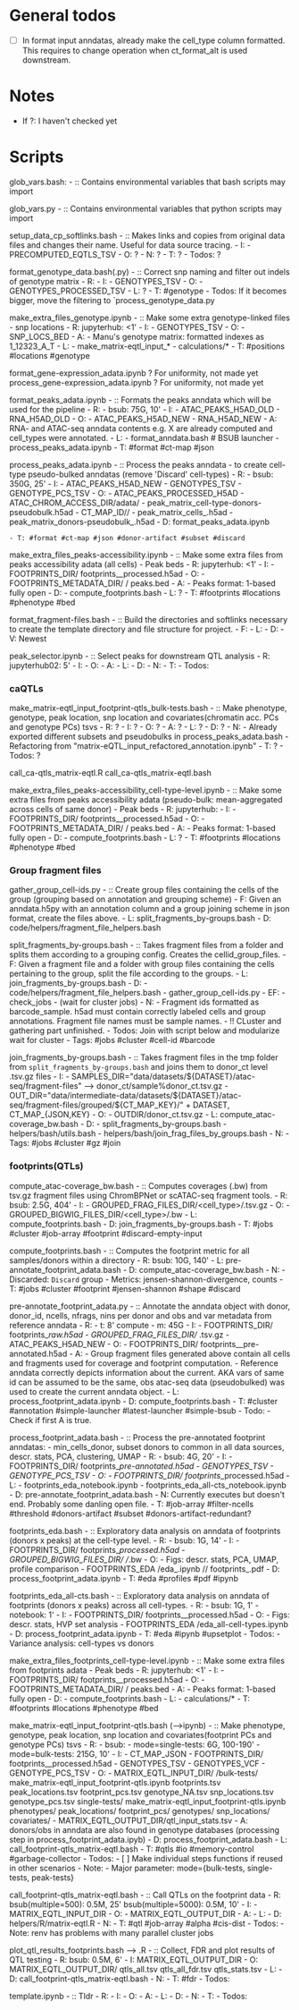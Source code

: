 # General todos

- [ ] In format input anndatas, already make the cell_type column formatted. This requires to change operation when ct_format_alt is used downstream.

# Notes
- If ?: I haven't checked yet


# Scripts

glob_vars.bash:
    - :: Contains environmental variables that bash scripts may import
    
glob_vars.py
    - :: Contains environmental variables that python scripts may import

setup_data_cp_softlinks.bash
    - :: Makes links and copies from original data files and changes their name. Useful for data source tracing.
    - I:
        - PRECOMPUTED_EQTLS_TSV
    - O: ?
    - N: ?
    - T: ?
    - Todos: ?

format_genotype_data.bash(.py)
    - :: Correct snp naming and filter out indels of genotype matrix
    - R:
    - I:
        - GENOTYPES_TSV
    - O:
        - GENOTYPES_PROCESSED_TSV
    - L: ?
    - T: #genotype
    - Todos: If it becomes bigger, move the filtering to `process_genotype_data.py


make_extra_files_genotype.ipynb
    - :: Make some extra genotype-linked files
        - snp locations
    - R: jupyterhub: <1'
    - I:
        - GENOTYPES_TSV
    - O:
        - SNP_LOCS_BED
    - A:
        - Manu's genotype matrix: formatted indexes as 1_12323_A_T
    - L:
        - make_matrix-eqtl_input_*
        - calculations/*
    - T: #positions #locations #genotype



format_gene-expression_adata.ipynb ? For uniformity, not made yet
process_gene-expression_adata.ipynb ? For uniformity, not made yet


format_peaks_adata.ipynb
    - :: Formats the peaks anndata which will be used for the pipeline
    - R:
        - bsub: 75G, 10'
    - I:
        - ATAC_PEAKS_H5AD_OLD
        - RNA_H5AD_OLD
    - O: 
        - ATAC_PEAKS_H5AD_NEW
        - RNA_H5AD_NEW
    - A: RNA- and ATAC-seq anndata contents e.g. X are already computed and cell_types were annotated.
    - L: 
        - format_anndata.bash # BSUB launcher
        - process_peaks_adata.ipynb
    - T: #format #ct-map #json


process_peaks_adata.ipynb
    - :: Process the peaks anndata
        - to create cell-type pseudo-bulked anndatas (remove 'Discard' cell-types)
    - R:
        - bsub: 350G, 25'
    - I:
        - ATAC_PEAKS_H5AD_NEW
        - GENOTYPES_TSV
        - GENOTYPE_PCS_TSV
    - O:
        - ATAC_PEAKS_PROCESSED_H5AD
        - ATAC_CHROM_ACCESS_DIR/adata/
            - peak_matrix_cell-type-donors-pseudobulk.h5ad
            - CT_MAP_ID/<CT>/
                    - peak_matrix_cells_<CT>.h5ad
                            - peak_matrix_donors-pseudobulk_<CT>.h5ad
    - D:
        format_peaks_adata.ipynb
    
    - T: #format #ct-map #json #donor-artifact #subset #discard


make_extra_files_peaks-accessibility.ipynb
    - :: Make some extra files from peaks accessibility adata (all cells)
        - Peak beds
    - R: jupyterhub: <1'
    - I:
        - FOOTPRINTS_DIR/ footprints_<CT>_processed.h5ad
    - O:
        - FOOTPRINTS_METADATA_DIR/ <CT>/ peaks.bed
    - A:
        - Peaks format: 1-based fully open
    - D:
        - compute_footprints.bash
    - L: ?
    - T: #footprints #locations #phenotype #bed

format_fragment-files.bash
    - :: Build the directories and softlinks necessary to create the template directory and file structure for project.
    - F: 
    - L:
    - D:
    - V: Newest

peak_selector.ipynb
    - :: Select peaks for downstream QTL analysis
    - R: jupyterhub02: 5'
    - I:
    - O:
    - A:
    - L:
    - D:
    - N:
    - T:
    - Todos:


### caQTLs

make_matrix-eqtl_input_footprint-qtls_bulk-tests.bash
    - :: Make phenotype, genotype, peak location, snp location and covariates(chromatin acc. PCs and genotype PCs) tsvs
    - R: ?
    - I: ?
    - O: ?
    - A: ?
    - L: ?
    - D: ?
    - N:
        - Already exported different subsets and pseudobulks in process_peaks_adata.bash
        - Refactoring from "matrix-eQTL_input_refactored_annotation.ipynb"
    - T: ?
    - Todos: ?

call_ca-qtls_matrix-eqtl.R
call_ca-qtls_matrix-eqtl.bash


make_extra_files_peaks-accessibility_cell-type-level.ipynb
    - :: Make some extra files from peaks accessibility adata (pseudo-bulk: mean-aggregated across cells of same donor)
        - Peak beds
    - R: jupyterhub:
    - I:
        - FOOTPRINTS_DIR/ footprints_<CT>_processed.h5ad
    - O:
        - FOOTPRINTS_METADATA_DIR/ <CT>/ peaks.bed
    - A:
        - Peaks format: 1-based fully open
    - D:
        - compute_footprints.bash
    - L: ?
    - T: #footprints #locations #phenotype #bed


### Group fragment files

gather_group_cell-ids.py
    - :: Create group files containing the cells of the group (grouping based on annotation and grouping scheme)
    - F: Given an anndata.h5py with an annotation column and a group joining scheme in json format, create the files above.
    - L: split_fragments_by-groups.bash
    - D: code/helpers/fragment_file_helpers.bash

split_fragments_by-groups.bash
    - :: Takes fragment files from a folder and splits them according to a grouping config. Creates the cellid_group_files.
    - F: Given a fragment file and a folder with group files containing the cells pertaining to the group, split the file according to the groups.
    - L: join_fragments_by-groups.bash
    - D: 
        - code/helpers/fragment_file_helpers.bash
        - gather_group_cell-ids.py
    - EF:
        - check_jobs
        - (wait for cluster jobs)
    - N:
        - Fragment ids formatted as barcode_sample. h5ad must contain correctly labeled cells and group annotations. Fragment file names must be sample names.
        - !! CLuster and gathering part unfinished.
    - Todos: Join with script below and modularize wait for cluster
    - Tags: #jobs #cluster #cell-id #barcode

join_fragments_by-groups.bash
    - :: Takes fragment files in the tmp folder from `split_fragments_by-groups.bash` and joins them to donor_ct level .tsv.gz files
    - I:
        - SAMPLES_DIR="data/datasets/${DATASET}/atac-seq/fragment-files" --> donor_ct/sample%donor_ct.tsv.gz
        - OUT_DIR="data/intermediate-data/datasets/${DATASET}/atac-seq/fragment-files/grouped/${CT_MAP_KEY}/"
        + DATASET, CT_MAP_{JSON,KEY}
    - O:
        - OUTDIR/donor_ct.tsv.gz
    - L: compute_atac-coverage_bw.bash
    - D:
        - split_fragments_by-groups.bash
        - helpers/bash/utils.bash
        - helpers/bash/join_frag_files_by_groups.bash
    - N:
    - Tags: #jobs #cluster #gz #join


### footprints(QTLs)

compute_atac-coverage_bw.bash
    - :: Computes coverages (.bw) from tsv.gz fragment files using ChromBPNet or scATAC-seq fragment tools.
    - R: bsub: 2.5G, 404'
    - I:
        - GROUPED_FRAG_FILES_DIR/<cell_type>/<donor>.tsv.gz
    - O:
        - GROUPED_BIGWIG_FILES_DIR/<cell_type>/<donor>.bw
    - L: compute_footprints.bash
    - D: join_fragments_by-groups.bash
    - T: #jobs #cluster #job-array #footprint #discard-empty-input

compute_footprints.bash
    - :: Computes the footprint metric for all samples/donors within a directory
    - R: bsub: 10G, 140'
    - L: pre-annotate_footprint_adata.bash
    - D: compute_atac-coverage_bw.bash
    - N: 
        - Discarded: `Discard` group
        - Metrics: jensen-shannon-divergence, counts
    - T: #jobs #cluster #footprint #jensen-shannon #shape #discard


pre-annotate_footprint_adata.py
    - :: Annotate the anndata object with
         donor, donor_id, ncells, nfrags, nins per donor and obs and var metadata from reference anndata
    - R:
        - t: 8' compute
        - m: 45G
    - I:
        - FOOTPRINTS_DIR/ footprints_<CT>_raw.h5ad
        - GROUPED_FRAG_FILES_DIR/ <donor>_<CT>.tsv.gz
        - ATAC_PEAKS_H5AD_NEW
    - O:
        - FOOTPRINTS_DIR/ footprints_<CT>_pre-annotated.h5ad
    - A:
        - Group fragment files generated above contain 
          all cells and fragments used for coverage and footprint computation.
        - Reference anndata correctly depicts information about the current. 
          AKA vars of same id can be assumed to be the same, obs atac-seq data (pseudobulked) 
          was used to create the current anndata object. 
    - L: process_footprint_adata.ipynb
    - D: compute_footprints.bash
    - T: #cluster #annotation #simple-launcher #latest-launcher #simple-bsub
    - Todo:
        - Check if first A is true.


process_footprint_adata.bash
    - :: Process the pre-annotated footprint anndatas:
        - min_cells_donor, subset donors to common in all data sources, descr. stats, PCA, clustering, UMAP
    - R:
        - bsub: 4G, 20'
    - I:
        - FOOTPRINTS_DIR/ footprints_<CT>_pre-annotated.h5ad
        - GENOTYPES_TSV
        - GENOTYPE_PCS_TSV
    - O:
        - FOOTPRINTS_DIR/ footprints_<CT>_processed.h5ad
    - L:
        - footprints_eda_notebook.ipynb
        - footprints_eda_all-cts_notebook.ipynb
    - D: pre-annotate_footprint_adata.bash
    - N: Currently executes but doesn't end. Probably some danling open file.
    - T: #job-array #filter-ncells #threshold #donors-artifact #subset #donors-artifact-redundant?


footprints_eda.bash
    - :: Exploratory data analysis on anndata of footprints (donors x peaks) at the cell-type level.
    - R:
        - bsub: 1G, 14'
    - I:
        - FOOTPRINTS_DIR/ footprints_<CT>_processed.h5ad
        - GROUPED_BIGWIG_FILES_DIR/ <CT>/<donor>_<CT>.bw
    - O:
        - Figs: descr. stats, PCA, UMAP, profile comparison
        - FOOTPRINTS_EDA
                          /eda_<CT>.ipynb
                          /<CT>/
                                  footprints_<CT>.pdf
    - D: process_footprint_adata.ipynb
    - T: #eda #profiles #pdf #ipynb


footprints_eda_all-cts.bash
    - :: Exploratory data analysis on anndata of footprints (donors x peaks) across all cell-types.
    - R:
        - bsub: 1G, 1'
        - notebook: 1'
    - I:
        - FOOTPRINTS_DIR/ footprints_<CT>_processed.h5ad
    - O:
        - Figs: descr. stats, HVP set analysis
        - FOOTPRINTS_EDA
                          /eda_all-cell-types.ipynb
    - D: process_footprint_adata.ipynb
    - T: #eda #ipynb #upsetplot
    - Todos:
        - Variance analysis: cell-types vs donors


make_extra_files_footprints_cell-type-level.ipynb
    - :: Make some extra files from footprints adata
        - Peak beds
    - R: jupyterhub: <1'
    - I:
        - FOOTPRINTS_DIR/ footprints_<CT>_processed.h5ad
    - O:
        - FOOTPRINTS_METADATA_DIR/ <CT>/ peaks.bed
    - A:
        - Peaks format: 1-based fully open
    - D:
        - compute_footprints.bash
    - L:
        - calculations/*
    - T: #footprints #locations #phenotype #bed


make_matrix-eqtl_input_footprint-qtls.bash (-->ipynb)
    - :: Make phenotype, genotype, peak location, snp location and covariates(footprint PCs and genotype PCs) tsvs
    - R:
        - bsub:
            - mode=single-tests: 6G, 100-190'
            - mode=bulk-tests: 215G, 10'
    - I:
        - CT_MAP_JSON
        - FOOTPRINTS_DIR/ footprints_<CT>_processed.h5ad
        - GENOTYPES_TSV
        - GENOTYPES_VCF
        - GENOTYPE_PCS_TSV
    - O:
        - MATRIX_EQTL_INPUT_DIR/ <CT>
                                /bulk-tests/
                                    make_matrix-eqtl_input_footprint-qtls.ipynb
                                    footprints.tsv
                                    peak_locations.tsv
                                    footprint_pcs.tsv
                                    genotype_NA.tsv
                                    snp_locations.tsv
                                    genotype_pcs.tsv
                                single-tests/
                                    make_matrix-eqtl_input_footprint-qtls.ipynb
                                    phenotypes/
                                    peak_locations/
                                    footprint_pcs/
                                    genotypes/
                                    snp_locations/
                                    covariates/
        - MATRIX_EQTL_OUTPUT_DIR/qtl_input_stats.tsv
    - A: donors/obs in anndata are also found in genotype databases (processing step in process_footprint_adata.ipyb)
    - D: process_footprint_adata.bash
    - L: call_footprint-qtls_matrix-eqtl.bash
    - T: #qtls #io #memory-control #garbage-collector
    - Todos:
        - [ ] Make individual steps functions if reused in other scenarios
    - Note:
        - Major parameter: mode={bulk-tests, single-tests, peak-tests}

call_footprint-qtls_matrix-eqtl.bash
    - :: Call QTLs on the footprint data
    - R: bsub(multiple=500): 0.5M, 25' bsub(multiple=5000): 0.5M, 10'
    - I:
        - MATRIX_EQTL_INPUT_DIR
    - O:
        - MATRIX_EQTL_OUTPUT_DIR
    - A:
    - L: 
    - D: helpers/R/matrix-eqtl.R
    - N:
    - T: #qtl #job-array #alpha #cis-dist
    - Todos:
    - Note: renv has problems with many parallel cluster jobs

plot_qtl_results_footprints.bash --> .R
    - :: Collect, FDR and plot results of QTL testing
    - R: bsub: 0.5M, 6'
    - I: MATRIX_EQTL_OUTPUT_DIR
    - O: MATRIX_EQTL_OUTPUT_DIR/
                                qtls_all.tsv
                                qtls_all_fdr.tsv
                                qtls_stats.tsv
    - L:
    - D: call_footprint-qtls_matrix-eqtl.bash 
    - N:
    - T: #fdr
    - Todos:





template.ipynb
    - :: Tldr
    - R:
    - I:
    - O:
    - A:
    - L:
    - D:
    - N:
    - T:
    - Todos:
